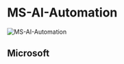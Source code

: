# MS-AI-Automation

![MS-AI-Automation](https://socialify.git.ci/KrishGaur1354/MS-AI-Automation/image?font=Rokkitt&language=1&name=1&owner=1&pattern=Floating%20Cogs&theme=Dark)


## Microsoft
